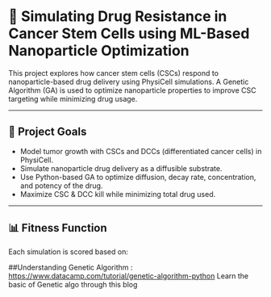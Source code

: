# 🧬 Simulating Drug Resistance in Cancer Stem Cells using ML-Based Nanoparticle Optimization

This project explores how cancer stem cells (CSCs) respond to nanoparticle-based drug delivery using PhysiCell simulations. A Genetic Algorithm (GA) is used to optimize nanoparticle properties to improve CSC targeting while minimizing drug usage.

---

## 🚀 Project Goals

- Model tumor growth with CSCs and DCCs (differentiated cancer cells) in PhysiCell.
- Simulate nanoparticle drug delivery as a diffusible substrate.
- Use Python-based GA to optimize diffusion, decay rate, concentration, and potency of the drug.
- Maximize CSC & DCC kill while minimizing total drug used.

---

## 📊 Fitness Function

Each simulation is scored based on:

##Understanding Genetic Algorithm : https://www.datacamp.com/tutorial/genetic-algorithm-python
Learn the basic of Genetic algo through this blog

